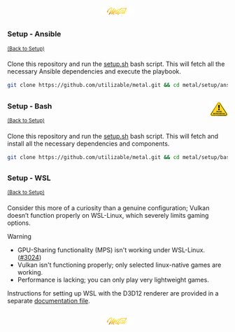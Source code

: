<div align="center">
   <img src="../../.media/asset/badge/asset_badge_project_backgroundless.png" width="15%" height="auto"/>
</div>

##
<!---
#####################################################
# Setup - Ansible
#####################################################
--->
### Setup - Ansible
<sup>[(Back to Setup)](../../README.md#table-of-contents-2)</sup>
<br>
<!--- CONTENT --->

Clone this repository and run the [setup.sh](./setup/ansible/setup.sh) bash script. This will fetch all the necessary Ansible dependencies and execute the playbook.

```sh
git clone https://github.com/utilizable/metal.git && cd metal/setup/ansible && ./setup.sh
```

##
<img src="../../.media/asset/helper/asset_helper_wip.png" align="right" width="8%" height="auto"/>

<!---
#####################################################
Setup - Bash
#####################################################
--->
### Setup - Bash
<sup>[(Back to Setup)](../../README.md#table-of-contents-2)</sup>
<br>
<!--- CONTENT --->

Clone this repository and run the [setup.sh](./setup/setup/bash/setup.sh) bash script. This will fetch and install all the necessary dependencies and components.

```sh
git clone https://github.com/utilizable/metal.git && cd metal/setup/bash && ./setup.sh
```

##
<!---
#####################################################
Setup - WSL
#####################################################
--->
### Setup - WSL
<sup>[(Back to Setup)](../../README.md#table-of-contents-2)</sup>
<br>
<!--- CONTENT --->

Consider this more of a curiosity than a genuine configuration; Vulkan doesn’t function properly on WSL-Linux, which severely limits gaming options.

> [!WARNING]  
> - GPU-Sharing functionality (MPS) isn't working under WSL-Linux. ([#3024](https://github.com/canonical/microk8s/issues/3024))
> - Vulkan isn't functioning properly; only selected linux-native games are working.
> - Performance is lacking; you can only play very lightweight games.

Instructions for setting up WSL with the D3D12 renderer are provided in a separate [documentation file](./WSL.md).

##

<div align="center">
   <img src="../../.media/asset/badge/asset_badge_project_backgroundless.png" width="15%" height="auto"/>
</div>
